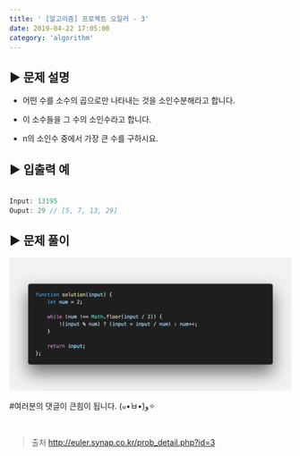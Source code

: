 ```yaml
---
title: ' [알고리즘] 프로젝트 오일러 - 3'
date: 2019-04-22 17:05:00
category: 'algorithm'
---
```


▶︎ 문제 설명
-------

- 어떤 수를 소수의 곱으로만 나타내는 것을 소인수분해라고 합니다.

- 이 소수들을 그 수의 소인수라고 합니다.

- n의 소인수 중에서 가장 큰 수를 구하시요.

▶︎ 입출력 예
-------
```js

Input: 13195
Ouput: 29 // [5, 7, 13, 29]

```

▶︎ 문제 풀이
-------

![](../../../assets/euler/euler.3.solution.png)

#여러분의 댓글이 큰힘이 됩니다. (๑•̀ㅂ•́)و✧

<br />

> 출처
> <a href="http://euler.synap.co.kr/prob_detail.php?id=3" target="_blank">http://euler.synap.co.kr/prob_detail.php?id=3</a>
